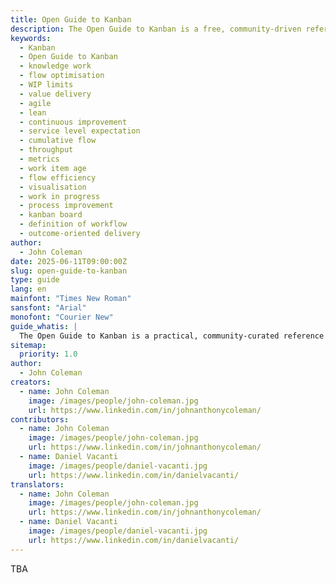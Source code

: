 ```yaml
---
title: Open Guide to Kanban
description: The Open Guide to Kanban is a free, community-driven reference for applying Kanban in knowledge work. It defines the core practices, metrics, and principles necessary to improve flow, optimise value delivery, and enhance team sustainability. This guide supports scalable Kanban implementations across diverse industries and complements other agile, lean, and flow-based approaches.
keywords:
  - Kanban
  - Open Guide to Kanban
  - knowledge work
  - flow optimisation
  - WIP limits
  - value delivery
  - agile
  - lean
  - continuous improvement
  - service level expectation
  - cumulative flow
  - throughput
  - metrics
  - work item age
  - flow efficiency
  - visualisation
  - work in progress
  - process improvement
  - kanban board
  - definition of workflow
  - outcome-oriented delivery
author:
  - John Coleman
date: 2025-06-11T09:00:00Z
slug: open-guide-to-kanban
type: guide
lang: en
mainfont: "Times New Roman"
sansfont: "Arial"
monofont: "Courier New"
guide_whatis: |
  The Open Guide to Kanban is a practical, community-curated reference for using Kanban in knowledge work. It defines the essential practices, measures, and language for designing, running, and improving Kanban systems. Built on the foundations of the Kanban Guide (2025), this guide expands its applicability across industries and team contexts, while remaining open and adaptable. It is intended to support organisations seeking clarity, consistency, and effectiveness in how they manage the flow of value
sitemap:
  priority: 1.0
author:
  - John Coleman
creators:
  - name: John Coleman
    image: /images/people/john-coleman.jpg
    url: https://www.linkedin.com/in/johnanthonycoleman/
contributors:
  - name: John Coleman
    image: /images/people/john-coleman.jpg
    url: https://www.linkedin.com/in/johnanthonycoleman/
  - name: Daniel Vacanti
    image: /images/people/daniel-vacanti.jpg
    url: https://www.linkedin.com/in/danielvacanti/
translators:
  - name: John Coleman
    image: /images/people/john-coleman.jpg
    url: https://www.linkedin.com/in/johnanthonycoleman/
  - name: Daniel Vacanti
    image: /images/people/daniel-vacanti.jpg
    url: https://www.linkedin.com/in/danielvacanti/
---
```


TBA
